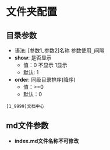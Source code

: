 # 文件夹配置

## 目录参数
- 语法: [参数1_参数2]名称   参数使用`_`间隔
- **show**: 是否显示
  - 值：0 不显示 1显示
  - 默认: 1
- **order**: 同级目录排序(降序)
  - 值：>=0
  - 默认：0
```
[1_9999]文档中心
```

## md文件参数
- **index.md文件名称不可修改**